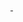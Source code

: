 <a href="">
    <img src="https://img.shields.io/badge/neext.fun-000000?style=for-the-badge&logo=About.me&logoColor=white" alt="">
</a>

<img src="https://img.shields.io/badge/HTML5-E34F26?style=for-the-badge&logo=html5&logoColor=white" alt="">
<img src="https://img.shields.io/badge/CSS3-1572B6?style=for-the-badge&logo=css3&logoColor=white" alt="">
<img src="https://img.shields.io/badge/JavaScript-323330?style=for-the-badge&logo=javascript&logoColor=F7DF1E" alt="">
<img src="https://img.shields.io/badge/tailwindcss-0F172A?&logo=tailwindcss" alt="">
<img src="https://img.shields.io/badge/Sass-CC6699?style=for-the-badge&logo=sass&logoColor=white" alt="">
<img src="https://img.shields.io/badge/GitHub-100000?style=for-the-badge&logo=github&logoColor=white" alt="">
